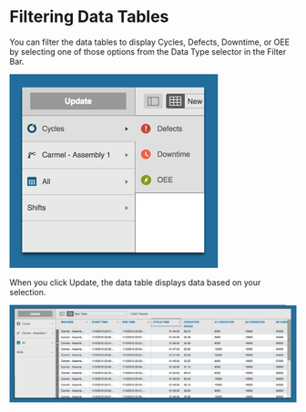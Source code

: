 # Filtering Data Tables

   You can filter the data tables to display Cycles, Defects, Downtime, or OEE by selecting one of those options from the Data Type selector in the Filter Bar.
   
   ![](dataTabFilter.png)
   
   When you click Update, the data table displays data based on your selection. 
   
   ![](dataTabCycleExample2.png)